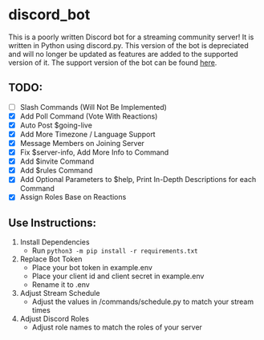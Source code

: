 # discord_bot
This is a poorly written Discord bot for a streaming community server! It is written in Python using discord.py. This version of the bot is depreciated and will no longer be updated as features are added to the supported version of it. The support version of the bot can be found [here](https://github.com/saltAxAtlas/discord-bot/tree/main/discord-bot-djs).

## TODO:
-   [ ] Slash Commands (Will Not Be Implemented)
-	[X] Add Poll Command (Vote With Reactions)
-   [X] Auto Post $going-live
-   [X] Add More Timezone / Language Support
-   [X] Message Members on Joining Server
-   [X] Fix $server-info, Add More Info to Command
-   [X] Add $invite Command
-	[X] Add $rules Command
-	[X] Add Optional Parameters to $help, Print In-Depth Descriptions for each Command
-	[X] Assign Roles Base on Reactions

## Use Instructions:
1. Install Dependencies
	- Run `python3 -m pip install -r requirements.txt`
2. Replace Bot Token
	- Place your bot token in example.env
	- Place your client id and client secret in example.env
	- Rename it to .env
3. Adjust Stream Schedule
	- Adjust the values in /commands/schedule.py to match your stream times
4. Adjust Discord Roles
	- Adjust role names to match the roles of your server
